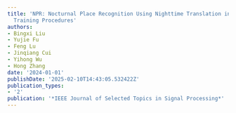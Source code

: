 ```yaml
---
title: 'NPR: Nocturnal Place Recognition Using Nighttime Translation in Large-Scale
  Training Procedures'
authors:
- Bingxi Liu
- Yujie Fu
- Feng Lu
- Jinqiang Cui
- Yihong Wu
- Hong Zhang
date: '2024-01-01'
publishDate: '2025-02-10T14:43:05.532422Z'
publication_types:
- '2'
publication: '*IEEE Journal of Selected Topics in Signal Processing*'
---
```


